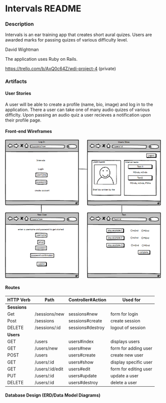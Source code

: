 # Intervals README

### Description
Intervals is an ear training app that creates short aural quizes. Users are awarded marks for passing quizes of various difficulty level.

David Wightman

The application uses Ruby on Rails.

https://trello.com/b/AxQ0c64Z/wdi-project-4 (private)

### Artifacts
#### User Stories
A user will be able to create a profile (name, bio, image) and log in to the application. There a user can take one of many audio quizes of various difficlty. Upon passing an audio quiz a user recieves a notification upon their profile page.

#### Front-end Wireframes

![](https://github.com/davidwightman/intervals/blob/master/intervals.png)

#### Routes

| HTTP Verb  | Path            | Controller#Action | Used for              |
| ---------- | --------------- | ----------------- | --------------------- |
| **Sessions**                                                             |
| Get        | /sessions/new   | sessions#new      | form for login        |
| Post       | /sessions       | sessions#create   | create session        |
| DELETE     | /sessions/:id   | sessions#destroy  | logout of session     |
| **Users**                                                                |
| GET        | /users          | users#index       | displays users        |
| GET        | /users/new      | users#new         | form for adding user  |
| POST       | /users          | users#create      | create new user       |
| GET        | /users/:id      | users#show        | display specific user |
| GET        | /users/:id/edit | users#edit        | form for editing user |
| PUT        | /users/:id      | users#update      | update a user         |
| DELETE     | /users/:id      | users#destroy     | delete a user         |



#### Database Design (ERD/Data Model Diagrams)